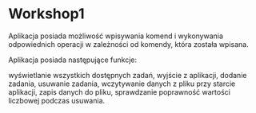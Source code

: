 # Workshop1

Aplikacja posiada możliwość wpisywania komend i wykonywania odpowiednich operacji w zależności od komendy, która została wpisana.

Aplikacja posiada następujące funkcje:

wyświetlanie wszystkich dostępnych zadań,
wyjście z aplikacji,
dodanie zadania,
usuwanie zadania,
wczytywanie danych z pliku przy starcie aplikacji,
zapis danych do pliku,
sprawdzanie poprawność wartości liczbowej podczas usuwania.
